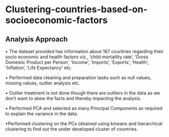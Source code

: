 # Clustering-countries-based-on-socioeconomic-factors

## Analysis Approach

• The dataset provided has information about 167 countries regarding their
socio economic and health factors viz., ‘child mortatlity rate’, ‘Gross
Domestic Product per Person’, ‘Income’, ’Imports’, ‘Exports’, ‘Health’,
‘Inflation’, ‘Life Expectancy’ etc.

• Performed data cleaning and preparation tasks such as null values, missing
values, outlier analysis etc.

• Outlier treatment is not done though there are outliers in the data as we
don’t want to skew the facts and thereby impacting the analysis.

• Performed PCA and selected as many Principal Components as required to
explain the variance in the data.

•Performed clustering on the PCs obtained using kmeans and hierarchical
clustering to find out the under developed cluster of countries.


